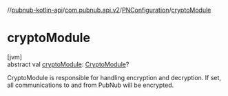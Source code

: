 //[pubnub-kotlin-api](../../../index.md)/[com.pubnub.api.v2](../index.md)/[PNConfiguration](index.md)/[cryptoModule](crypto-module.md)

# cryptoModule

[jvm]\
abstract val [cryptoModule](crypto-module.md): [CryptoModule](../../com.pubnub.api.crypto/-crypto-module/index.md)?

CryptoModule is responsible for handling encryption and decryption. If set, all communications to and from PubNub will be encrypted.
